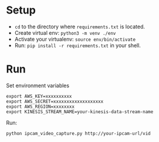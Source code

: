 # Setup
- `cd` to the directory where `requirements.txt` is located.
- Create virtual env: `python3 -m venv ./env`
- Activate your virtualenv: `source env/bin/activate`
- Run: `pip install -r requirements.txt` in your shell.

# Run

Set environment variables
```
export AWS_KEY=xxxxxxxxxx
export AWS_SECRET=xxxxxxxxxxxxxxxxxxx
export AWS_REGION=xxxxxxxx
export KINESIS_STREAM_NAME=your-kinesis-data-stream-name
```

Run:
```
python ipcam_video_capture.py http://your-ipcam-url/vid
```